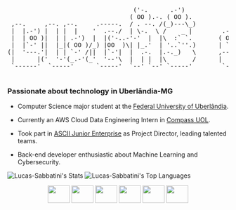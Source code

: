 <div align="center">
  
<pre>

                                  ('-.      .-')                     ('-.         .-') _               .-') _    
                                 ( OO ).-. ( OO ).                  ( OO ).-.    ( OO ) )             (  OO) )   
 ,--.     ,--. ,--.     .-----.  / . --. /(_)---\_)           ,--.  / . --. /,--./ ,--,'  .-'),-----. /     '._  
 |  |.-') |  | |  |    '  .--./  | \-.  \ /    _ |        .-')| ,|  | \-.  \ |   \ |  |\ ( OO'  .-.  '|'--...__) 
 |  | OO )|  | | .-')  |  |('-..-'-'  |  |\  :` `.       ( OO |(_|.-'-'  |  ||    \|  | )/   |  | |  |'--.  .--' 
 |  |`-' ||  |_|( OO )/_) |OO  )\| |_.'  | '..`''.)      | `-'|  | \| |_.'  ||  .     |/ \_) |  |\|  |   |  |    
(|  '---.'|  | | `-' /||  |`-'|  |  .-.  |.-._)   \      ,--. |  |  |  .-.  ||  |\    |    \ |  | |  |   |  |    
 |      |('  '-'(_.-'(_'  '--'\  |  | |  |\       /      |  '-'  /  |  | |  ||  | \   |     `'  '-'  '   |  |    
 `------'  `-----'      `-----'  `--' `--' `-----'        `-----'   `--' `--'`--'  `--'       `-----'    `--'    

</pre>
</div>

### Passionate about technology in Uberlândia-MG</h3>

- Computer Science major student at the [Federal University of Uberlândia](https://ufu.br/).
  
- Currently an AWS Cloud Data Engineering Intern in [Compass UOL](https://compass.uol/en/home/).

- Took part in [ASCII Junior Enterprise](https://asciiej.com.br) as Project Director, leading talented teams.

- Back-end developer enthusiastic about Machine Learning and Cybersecurity.

![Lucas-Sabbatini's Stats](https://github-readme-stats.vercel.app/api?username=Lucas-Sabbatini&theme=default&show_icons=true&hide_border=false&count_private=true)
![Lucas-Sabbatini's Top Languages](https://github-readme-stats.vercel.app/api/top-langs/?username=Lucas-Sabbatini&theme=default&show_icons=true&hide_border=false&layout=compact)

<div align="center">
<img height="40" width="50" src="https://cdn.jsdelivr.net/gh/devicons/devicon@latest/icons/java/java-original.svg" />
<img height="40" width="50" src="https://cdn.jsdelivr.net/gh/devicons/devicon@latest/icons/kotlin/kotlin-original.svg" />
<img height="40" width="50" src="https://cdn.jsdelivr.net/gh/devicons/devicon@latest/icons/react/react-original.svg" />
<img height="40" width="50" src="https://cdn.jsdelivr.net/gh/devicons/devicon@latest/icons/postgresql/postgresql-original.svg" />
<img height="40" width="50" src="https://cdn.jsdelivr.net/gh/devicons/devicon@latest/icons/python/python-original.svg" />
<img height="40" width="50" src="https://cdn.jsdelivr.net/gh/devicons/devicon@latest/icons/amazonwebservices/amazonwebservices-original-wordmark.svg" />
</div>   
